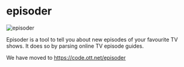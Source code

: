 # episoder

![episoder](https://raw.githubusercontent.com/cockroach/episoder/screenshots/episoder.png "episoder 0.8.0")

Episoder is a tool to tell you about new episodes of your favourite TV shows. It does so by parsing online TV episode guides.

We have moved to https://code.ott.net/episoder
